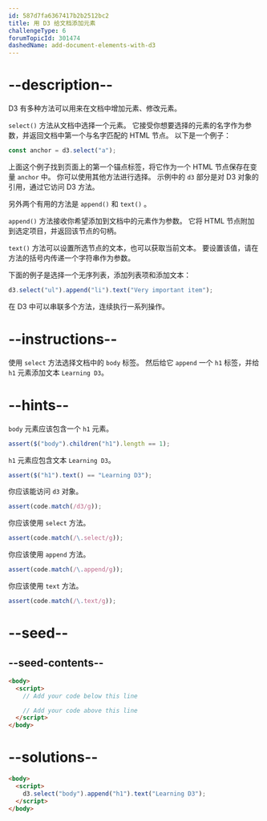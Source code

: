 ```yaml
---
id: 587d7fa6367417b2b2512bc2
title: 用 D3 给文档添加元素
challengeType: 6
forumTopicId: 301474
dashedName: add-document-elements-with-d3
---
```


# --description--

D3 有多种方法可以用来在文档中增加元素、修改元素。

`select()` 方法从文档中选择一个元素。 它接受你想要选择的元素的名字作为参数，并返回文档中第一个与名字匹配的 HTML 节点。 以下是一个例子：

```js
const anchor = d3.select("a");
```

上面这个例子找到页面上的第一个锚点标签，将它作为一个 HTML 节点保存在变量 `anchor` 中。 你可以使用其他方法进行选择。 示例中的 `d3` 部分是对 D3 对象的引用，通过它访问 D3 方法。

另外两个有用的方法是 `append()` 和 `text()` 。

`append()` 方法接收你希望添加到文档中的元素作为参数。 它将 HTML 节点附加到选定项目，并返回该节点的句柄。

`text()` 方法可以设置所选节点的文本，也可以获取当前文本。 要设置该值，请在方法的括号内传递一个字符串作为参数。

下面的例子是选择一个无序列表，添加列表项和添加文本：

```js
d3.select("ul").append("li").text("Very important item");
```

在 D3 中可以串联多个方法，连续执行一系列操作。

# --instructions--

使用 `select` 方法选择文档中的 `body` 标签。 然后给它 `append` 一个 `h1` 标签，并给 `h1` 元素添加文本 `Learning D3`。

# --hints--

`body` 元素应该包含一个 `h1` 元素。

```js
assert($("body").children("h1").length == 1);
```

`h1` 元素应包含文本 `Learning D3`。

```js
assert($("h1").text() == "Learning D3");
```

你应该能访问 `d3` 对象。

```js
assert(code.match(/d3/g));
```

你应该使用 `select` 方法。

```js
assert(code.match(/\.select/g));
```

你应该使用 `append` 方法。

```js
assert(code.match(/\.append/g));
```

你应该使用 `text` 方法。

```js
assert(code.match(/\.text/g));
```

# --seed--

## --seed-contents--

```html
<body>
  <script>
    // Add your code below this line

    // Add your code above this line
  </script>
</body>
```

# --solutions--

```html
<body>
  <script>
    d3.select("body").append("h1").text("Learning D3");
  </script>
</body>
```
